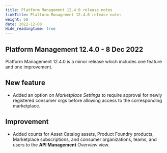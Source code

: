 ```yaml
---
title: Platform Management 12.4.0 release notes
linkTitle: Platform Management 12.4.0 release notes
weight: 60
date: 2022-12-08
Hide_readingtime: true
---
```


## Platform Management 12.4.0 - 8 Dec 2022

Platform Management 12.4.0 is a minor release which includes one feature and one improvement.

## New feature

* Added an option on *Marketplace Settings* to require approval for newly registered consumer orgs before allowing access to the corresponding marketplace.

## Improvement

* Added counts for Asset Catalog assets, Product Foundry products, Marketplace subscriptions, and consumer organizations, teams, and users to the **API Management** *Overview* view.
